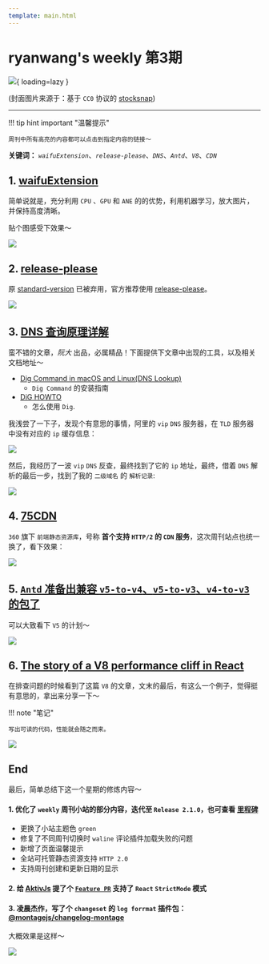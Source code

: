 ```yaml
---
template: main.html
---
```


# ryanwang's weekly 第3期

![](https://to-out-use.oss-cn-hangzhou.aliyuncs.com/common/FNgMsr.jpg?x-oss-process=image/auto-orient,1/interlace,1/quality,q_90/format,webp){ loading=lazy }


(封面图片来源于：基于 `CC0` 协议的 [stocksnap](https://stocksnap.io/photo/ocean-waves-HH2BJ1I6ZK))

------

!!! tip hint important "温馨提示"

    周刊中所有高亮的内容都可以点击到指定内容的链接～

**关键词：** *`waifuExtension`*、*`release-please`*、*`DNS`*、*`Antd`*、*`V8`*、*`CDN`*

## 1. [waifuExtension](https://github.com/Vaida12345/waifuExtension)

简单说就是，充分利用 `CPU` 、`GPU` 和 `ANE` 的的优势，利用机器学习，放大图片，并保持高度清晰。

贴个图感受下效果～

![](https://to-out-use.oss-cn-hangzhou.aliyuncs.com/common/2WgK8L.jpg?x-oss-process=image/auto-orient,1/interlace,1/quality,q_90/format,webp)

## 2. [release-please](https://github.com/googleapis/release-please)

原 [standard-version](https://github.com/conventional-changelog/standard-version) 已被弃用，官方推荐使用 [release-please](https://github.com/googleapis/release-please)。

![](https://to-out-use.oss-cn-hangzhou.aliyuncs.com/common/FMBIqw.png?x-oss-process=image/auto-orient,1/interlace,1/quality,q_90/format,webp)

## 3. [DNS 查询原理详解](https://www.ruanyifeng.com/blog/2022/08/dns-query.html)

蛮不错的文章，*阮大* 出品，必属精品！下面提供下文章中出现的工具，以及相关文档地址～

- [Dig Command in macOS and Linux(DNS Lookup)](https://akkireddy.medium.com/dig-command-in-macos-and-linux-dns-lookup-f641c2110542)
    - `Dig Command` 的安装指南
- [DiG HOWTO](https://www.madboa.com/geek/dig/#ttl)
    - 怎么使用 `Dig`.

我浅尝了一下子，发现个有意思的事情，阿里的 `vip` `DNS` 服务器，在 `TLD` 服务器中没有对应的 `ip` 缓存信息：

![](https://to-out-use.oss-cn-hangzhou.aliyuncs.com/common/skVnOk.png?x-oss-process=image/auto-orient,1/interlace,1/quality,q_90/format,webp)

然后，我经历了一波 `vip` `DNS` 反查，最终找到了它的 `ip` 地址，最终，借着 `DNS` 解析的最后一步，找到了我的 `二级域名` 的 `解析记录`:

![](https://to-out-use.oss-cn-hangzhou.aliyuncs.com/common/5lfFcv.png?x-oss-process=image/auto-orient,1/interlace,1/quality,q_90/format,webp)

## 4. [75CDN](https://cdn.baomitu.com/)

`360` 旗下 `前端静态资源库`，号称 **首个支持 `HTTP/2` 的 `CDN` 服务**，这次周刊站点也统一换了，看下效果：

![](https://to-out-use.oss-cn-hangzhou.aliyuncs.com/common/0ndolO.png?x-oss-process=image/auto-orient,1/interlace,1/quality,q_90/format,webp)

## 5. [`Antd` 准备出兼容 `v5-to-v4`、`v5-to-v3`、`v4-to-v3` 的包了](https://github.com/ant-design/ant-design/discussions/36909)

可以大致看下 `V5` 的计划～

![](https://to-out-use.oss-cn-hangzhou.aliyuncs.com/common/GDAXRy.png?x-oss-process=image/auto-orient,1/interlace,1/quality,q_90/format,webp)

## 6. [The story of a V8 performance cliff in React](https://v8.dev/blog/react-cliff)

在排查问题的时候看到了这篇 `V8` 的文章，文末的最后，有这么一个例子，觉得挺有意思的，拿出来分享一下～

!!! note "笔记"

    写出可读的代码，性能就会随之而来。

![](https://to-out-use.oss-cn-hangzhou.aliyuncs.com/common/YegjMt.png?x-oss-process=image/auto-orient,1/interlace,1/quality,q_90/format,webp)

## End

最后，简单总结下这一个星期的修炼内容～

#### 1. 优化了 `weekly` 周刊小站的部分内容，迭代至 `Release 2.1.0`，也可查看 [里程碑](/LANDMARK/)

- 更换了小站主题色 `green`
- 修复了不同周刊切换时 `waline` 评论插件加载失败的问题
- 新增了页面温馨提示
- 全站可托管静态资源支持 `HTTP 2.0`
- 支持周刊创建和更新日期的显示

#### 2. 给 [AktivJs](https://github.com/myNameIsDu/aktiv) 提了个 [`Feature PR`](https://github.com/myNameIsDu/aktiv/pull/84) 支持了 `React` `StrictMode` 模式

#### 3. 凌晨杰作，写了个 `changeset` 的 `log forrmat` 插件包：[@montagejs/changelog-montage](https://www.npmjs.com/package/@montagejs/changelog-montage)

大概效果是这样～

![](https://to-out-use.oss-cn-hangzhou.aliyuncs.com/common/w3w0Ca.png?x-oss-process=image/auto-orient,1/interlace,1/quality,q_90/format,webp)
